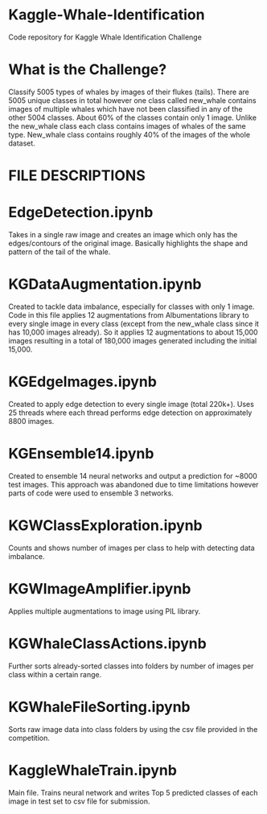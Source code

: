 # Kaggle-Whale-Identification
Code repository for Kaggle Whale Identification Challenge
# What is the Challenge?
Classify 5005 types of whales by images of their flukes (tails). There are 5005 unique classes in total however one class called new_whale contains images of multiple whales which have not been classified in any of the other 5004 classes. About 60% of the classes contain only 1 image. Unlike the new_whale class each class contains images of whales of the same type. New_whale class contains roughly 40% of the images of the whole dataset.

# FILE DESCRIPTIONS

# EdgeDetection.ipynb
Takes in a single raw image and creates an image which only has the edges/contours of the original image. Basically highlights the shape and pattern of the tail of the whale.

# KGDataAugmentation.ipynb
Created to tackle data imbalance, especially for classes with only 1 image. Code in this file applies 12 augmentations from Albumentations library to every single image in every class (except from the new_whale class since it has 10,000 images already). So it applies 12 augmentations to about 15,000 images resulting in a total of 180,000 images generated including the initial 15,000.

# KGEdgeImages.ipynb
Created to apply edge detection to every single image (total 220k+). Uses 25 threads where each thread performs edge detection on approximately 8800 images.

# KGEnsemble14.ipynb
Created to ensemble 14 neural networks and output a prediction for ~8000 test images. This approach was abandoned due to time limitations however parts of code were used to ensemble 3 networks.

# KGWClassExploration.ipynb
Counts and shows number of images per class to help with detecting data imbalance.

# KGWImageAmplifier.ipynb
Applies multiple augmentations to image using PIL library.

# KGWhaleClassActions.ipynb
Further sorts already-sorted classes into folders by number of images per class within a certain range.

# KGWhaleFileSorting.ipynb
Sorts raw image data into class folders by using the csv file provided in the competition.

# KaggleWhaleTrain.ipynb
Main file. Trains neural network and writes Top 5 predicted classes of each image in test set to csv file for submission. 


